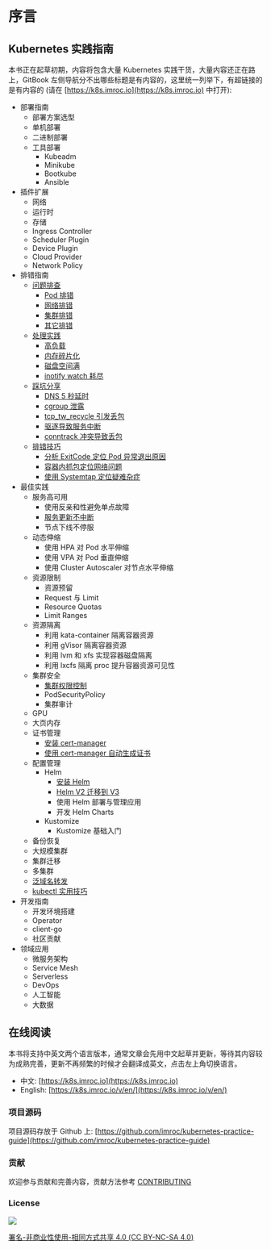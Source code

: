 # 序言

## Kubernetes 实践指南

本书正在起草初期，内容将包含大量 Kubernetes 实践干货，大量内容还正在路上，GitBook 左侧导航分不出哪些标题是有内容的，这里统一列举下，有超链接的是有内容的 \(请在 [https://k8s.imroc.io](https://k8s.imroc.io) 中打开\):

* 部署指南
  * 部署方案选型
  * 单机部署
  * 二进制部署
  * 工具部署
    * Kubeadm
    * Minikube
    * Bootkube
    * Ansible
* 插件扩展
  * 网络
  * 运行时
  * 存储
  * Ingress Controller
  * Scheduler Plugin
  * Device Plugin
  * Cloud Provider
  * Network Policy
* 排错指南
  * [问题排查](troubleshooting/problems/)
    * [Pod 排错](https://github.com/imroc/kubernetes-practice-guide/tree/ad61a830bca96aaa0d2d8780b10e681fe9c15892/troubleshooting/problems/pod/README.md)
    * [网络排错](https://github.com/imroc/kubernetes-practice-guide/tree/ad61a830bca96aaa0d2d8780b10e681fe9c15892/troubleshooting/problems/network/README.md)
    * [集群排错](https://github.com/imroc/kubernetes-practice-guide/tree/ad61a830bca96aaa0d2d8780b10e681fe9c15892/troubleshooting/problems/cluster/README.md)
    * [其它排错](https://github.com/imroc/kubernetes-practice-guide/tree/ad61a830bca96aaa0d2d8780b10e681fe9c15892/troubleshooting/problems/others/README.md)
  * [处理实践](troubleshooting/handling-practice/)
    * [高负载](https://github.com/imroc/kubernetes-practice-guide/tree/ad61a830bca96aaa0d2d8780b10e681fe9c15892/troubleshooting/handling-practice/high-load/README.md)
    * [内存碎片化](https://github.com/imroc/kubernetes-practice-guide/tree/ad61a830bca96aaa0d2d8780b10e681fe9c15892/troubleshooting/handling-practice/memory-fragmentation/README.md)
    * [磁盘空间满](https://github.com/imroc/kubernetes-practice-guide/tree/ad61a830bca96aaa0d2d8780b10e681fe9c15892/troubleshooting/handling-practice/disk-full/README.md)
    * [inotify watch 耗尽](https://github.com/imroc/kubernetes-practice-guide/tree/ad61a830bca96aaa0d2d8780b10e681fe9c15892/troubleshooting/handling-practice/runnig-out-of-inotify-watches/README.md)
  * [踩坑分享](troubleshooting/damn/)
    * [DNS 5 秒延时](https://github.com/imroc/kubernetes-practice-guide/tree/ad61a830bca96aaa0d2d8780b10e681fe9c15892/troubleshooting/damn/dns-lookup-5s-delay/README.md)
    * [cgroup 泄露](https://github.com/imroc/kubernetes-practice-guide/tree/ad61a830bca96aaa0d2d8780b10e681fe9c15892/troubleshooting/damn/cgroup-leaking/README.md)
    * [tcp\_tw\_recycle 引发丢包](https://github.com/imroc/kubernetes-practice-guide/tree/ad61a830bca96aaa0d2d8780b10e681fe9c15892/troubleshooting/damn/lost-packets-in-nat-environment-once-enable-tcp_tw_recycle/README.md)
    * [驱逐导致服务中断](https://github.com/imroc/kubernetes-practice-guide/tree/ad61a830bca96aaa0d2d8780b10e681fe9c15892/troubleshooting/damn/eviction-leads-to-service-disruption/README.md)
    * [conntrack 冲突导致丢包](https://github.com/imroc/kubernetes-practice-guide/tree/ad61a830bca96aaa0d2d8780b10e681fe9c15892/troubleshooting/damn/conntrack-chong-tu-dao-zhi-diu-bao/README.md)
  * [排错技巧](troubleshooting/trick/)
    * [分析 ExitCode 定位 Pod 异常退出原因](https://github.com/imroc/kubernetes-practice-guide/tree/ad61a830bca96aaa0d2d8780b10e681fe9c15892/troubleshooting/trick/analysis-exitcode/README.md)
    * [容器内抓包定位网络问题](https://github.com/imroc/kubernetes-practice-guide/tree/ad61a830bca96aaa0d2d8780b10e681fe9c15892/troubleshooting/trick/capture-packets-in-container/README.md)
    * [使用 Systemtap 定位疑难杂症](https://github.com/imroc/kubernetes-practice-guide/tree/ad61a830bca96aaa0d2d8780b10e681fe9c15892/troubleshooting/trick/use-systemtap-to-locate-problems/README.md)
* 最佳实践
  * 服务高可用
    * 使用反亲和性避免单点故障
    * [服务更新不中断](https://github.com/imroc/kubernetes-practice-guide/tree/ad61a830bca96aaa0d2d8780b10e681fe9c15892/best-practice/ha/smooth-update/README.md)
    * 节点下线不停服
  * 动态伸缩
    * 使用 HPA 对 Pod 水平伸缩
    * 使用 VPA 对 Pod 垂直伸缩
    * 使用 Cluster Autoscaler 对节点水平伸缩
  * 资源限制
    * 资源预留
    * Request 与 Limit
    * Resource Quotas
    * Limit Ranges
  * 资源隔离
    * 利用 kata-container 隔离容器资源
    * 利用 gVisor 隔离容器资源
    * 利用 lvm 和 xfs 实现容器磁盘隔离
    * 利用 lxcfs 隔离 proc 提升容器资源可见性
  * 集群安全
    * [集群权限控制](best-practice/security/permission-control.md)
    * PodSecurityPolicy
    * 集群审计
  * GPU
  * 大页内存
  * 证书管理
    * [安装 cert-manager](https://github.com/imroc/kubernetes-practice-guide/tree/ad61a830bca96aaa0d2d8780b10e681fe9c15892/best-practice/cert-manager/install-cert-manger/README.md)
    * [使用 cert-manager 自动生成证书](https://github.com/imroc/kubernetes-practice-guide/tree/ad61a830bca96aaa0d2d8780b10e681fe9c15892/best-practice/cert-manager/autogenerate-certificate-with-cert-manager/README.md)
  * 配置管理
    * Helm
      * [安装 Helm](https://github.com/imroc/kubernetes-practice-guide/tree/ad61a830bca96aaa0d2d8780b10e681fe9c15892/best-practice/configuration-management/helm/install-helm/README.md)
      * [Helm V2 迁移到 V3](https://github.com/imroc/kubernetes-practice-guide/tree/ad61a830bca96aaa0d2d8780b10e681fe9c15892/best-practice/configuration-management/helm/upgrade-helm-v2-to-v3/README.md)
      * 使用 Helm 部署与管理应用
      * 开发 Helm Charts
    * Kustomize
      * Kustomize 基础入门
  * 备份恢复
  * 大规模集群
  * 集群迁移
  * 多集群
  * [泛域名转发](https://github.com/imroc/kubernetes-practice-guide/tree/ad61a830bca96aaa0d2d8780b10e681fe9c15892/best-practice/wildcard-domain-forward/README.md)
  * [kubectl 实用技巧](https://github.com/imroc/kubernetes-practice-guide/tree/ad61a830bca96aaa0d2d8780b10e681fe9c15892/best-practice/kubectl-trick/README.md)
* 开发指南
  * 开发环境搭建
  * Operator
  * client-go
  * 社区贡献
* 领域应用
  * 微服务架构
  * Service Mesh
  * Serverless
  * DevOps
  * 人工智能
  * 大数据

## 在线阅读

本书将支持中英文两个语言版本，通常文章会先用中文起草并更新，等待其内容较为成熟完善，更新不再频繁的时候才会翻译成英文，点击左上角切换语言。

* 中文: [https://k8s.imroc.io](https://k8s.imroc.io)
* English: [https://k8s.imroc.io/v/en/](https://k8s.imroc.io/v/en/)

### 项目源码

项目源码存放于 Github 上: [https://github.com/imroc/kubernetes-practice-guide](https://github.com/imroc/kubernetes-practice-guide)

### 贡献

欢迎参与贡献和完善内容，贡献方法参考 [CONTRIBUTING](https://github.com/imroc/kubernetes-practice-guide/blob/master/CONTRIBUTING.md)

### License

![](https://licensebuttons.net/l/by-nc-sa/4.0/88x31.png)

[署名-非商业性使用-相同方式共享 4.0 \(CC BY-NC-SA 4.0\)](https://creativecommons.org/licenses/by-nc-sa/4.0/deed.zh)

